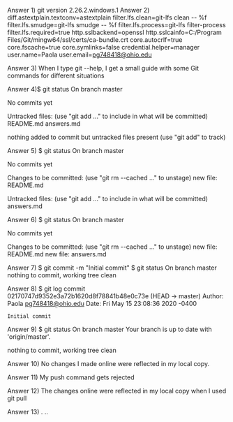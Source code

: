 Answer 1) git version 2.26.2.windows.1
Answer 2) diff.astextplain.textconv=astextplain
filter.lfs.clean=git-lfs clean -- %f
filter.lfs.smudge=git-lfs smudge -- %f
filter.lfs.process=git-lfs filter-process
filter.lfs.required=true
http.sslbackend=openssl
http.sslcainfo=C:/Program Files/Git/mingw64/ssl/certs/ca-bundle.crt
core.autocrlf=true
core.fscache=true
core.symlinks=false
credential.helper=manager
user.name=Paola
user.email=pg748418@ohio.edu

Answer 3) When I type git --help, I get a small guide with some Git commands for different situations

Answer 4)$ git status
On branch master

No commits yet

Untracked files:
  (use "git add <file>..." to include in what will be committed)
        README.md
        answers.md

nothing added to commit but untracked files present (use "git add" to track)

Answer 5) $ git status
On branch master

No commits yet

Changes to be committed:
  (use "git rm --cached <file>..." to unstage)
        new file:   README.md

Untracked files:
  (use "git add <file>..." to include in what will be committed)
        answers.md

Answer 6) $ git status
On branch master

No commits yet

Changes to be committed:
  (use "git rm --cached <file>..." to unstage)
        new file:   README.md
        new file:   answers.md

Answer 7) $ git commit -m "Initial commit"
$ git status
On branch master
nothing to commit, working tree clean


Answer 8) $ git log
commit 02170747d9352e3a72b1620d8f78841b48e0c73e (HEAD -> master)
Author: Paola <pg748418@ohio.edu>
Date:   Fri May 15 23:08:36 2020 -0400

    Initial commit

Answer 9) $ git status
On branch master
Your branch is up to date with 'origin/master'.

nothing to commit, working tree clean


Answer 10) No changes I made online were reflected in my local copy. 

Answer 11) My push command gets rejected

Answer 12) The changes online were reflected in my local copy when I used git pull

Answer 13) 
.  ..

